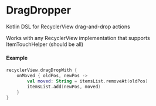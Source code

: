 # DragDropper
Kotlin DSL for RecyclerView drag-and-drop actions

Works with any RecyclerView implementation that supports ItemTouchHelper (should be all)

#### Example
```kotlin
recyclerView.dragDropWith {
    onMoved { oldPos, newPos ->
        val moved: String = itemsList.removeAt(oldPos)
        itemsList.add(newPos, moved)
    }
}
```
